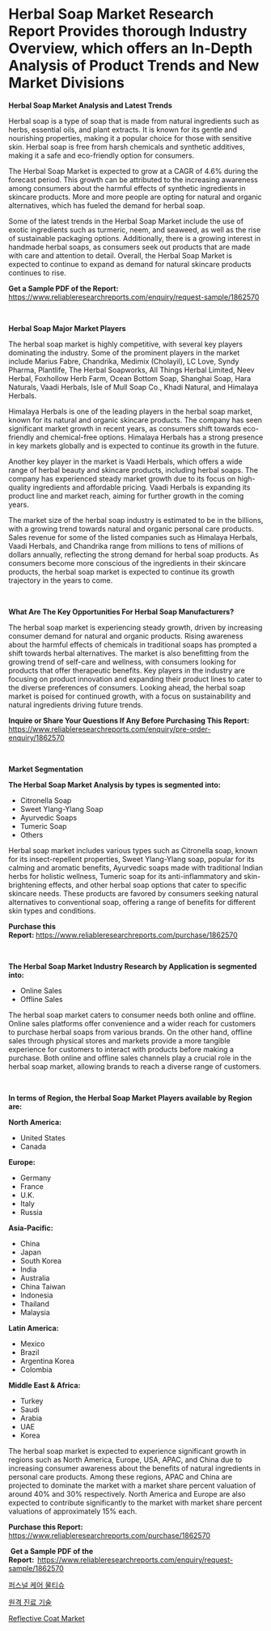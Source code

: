 <p><h1>Herbal Soap Market Research Report Provides thorough Industry Overview, which offers an In-Depth Analysis of Product Trends and New Market Divisions</h1></p><p><strong>Herbal Soap Market Analysis and Latest Trends</strong></p>
<p><p>Herbal soap is a type of soap that is made from natural ingredients such as herbs, essential oils, and plant extracts. It is known for its gentle and nourishing properties, making it a popular choice for those with sensitive skin. Herbal soap is free from harsh chemicals and synthetic additives, making it a safe and eco-friendly option for consumers.</p><p>The Herbal Soap Market is expected to grow at a CAGR of 4.6% during the forecast period. This growth can be attributed to the increasing awareness among consumers about the harmful effects of synthetic ingredients in skincare products. More and more people are opting for natural and organic alternatives, which has fueled the demand for herbal soap.</p><p>Some of the latest trends in the Herbal Soap Market include the use of exotic ingredients such as turmeric, neem, and seaweed, as well as the rise of sustainable packaging options. Additionally, there is a growing interest in handmade herbal soaps, as consumers seek out products that are made with care and attention to detail. Overall, the Herbal Soap Market is expected to continue to expand as demand for natural skincare products continues to rise.</p></p>
<p><strong>Get a Sample PDF of the Report:&nbsp;</strong> <a href="https://www.reliableresearchreports.com/enquiry/request-sample/1862570">https://www.reliableresearchreports.com/enquiry/request-sample/1862570</a></p>
<p>&nbsp;</p>
<p><strong>Herbal Soap Major Market Players</strong></p>
<p><p>The herbal soap market is highly competitive, with several key players dominating the industry. Some of the prominent players in the market include Marius Fabre, Chandrika, Medimix (Cholayil), LC Love, Syndy Pharma, Plantlife, The Herbal Soapworks, All Things Herbal Limited, Neev Herbal, Foxhollow Herb Farm, Ocean Bottom Soap, Shanghai Soap, Hara Naturals, Vaadi Herbals, Isle of Mull Soap Co., Khadi Natural, and Himalaya Herbals.</p><p>Himalaya Herbals is one of the leading players in the herbal soap market, known for its natural and organic skincare products. The company has seen significant market growth in recent years, as consumers shift towards eco-friendly and chemical-free options. Himalaya Herbals has a strong presence in key markets globally and is expected to continue its growth in the future.</p><p>Another key player in the market is Vaadi Herbals, which offers a wide range of herbal beauty and skincare products, including herbal soaps. The company has experienced steady market growth due to its focus on high-quality ingredients and affordable pricing. Vaadi Herbals is expanding its product line and market reach, aiming for further growth in the coming years.</p><p>The market size of the herbal soap industry is estimated to be in the billions, with a growing trend towards natural and organic personal care products. Sales revenue for some of the listed companies such as Himalaya Herbals, Vaadi Herbals, and Chandrika range from millions to tens of millions of dollars annually, reflecting the strong demand for herbal soap products. As consumers become more conscious of the ingredients in their skincare products, the herbal soap market is expected to continue its growth trajectory in the years to come.</p></p>
<p>&nbsp;</p>
<p><strong>What Are The Key Opportunities For Herbal Soap Manufacturers?</strong></p>
<p><p>The herbal soap market is experiencing steady growth, driven by increasing consumer demand for natural and organic products. Rising awareness about the harmful effects of chemicals in traditional soaps has prompted a shift towards herbal alternatives. The market is also benefitting from the growing trend of self-care and wellness, with consumers looking for products that offer therapeutic benefits. Key players in the industry are focusing on product innovation and expanding their product lines to cater to the diverse preferences of consumers. Looking ahead, the herbal soap market is poised for continued growth, with a focus on sustainability and natural ingredients driving future trends.</p></p>
<p><strong>Inquire or Share Your Questions If Any Before Purchasing This Report:</strong> <a href="https://www.reliableresearchreports.com/enquiry/pre-order-enquiry/1862570">https://www.reliableresearchreports.com/enquiry/pre-order-enquiry/1862570</a></p>
<p>&nbsp;</p>
<p><strong>Market Segmentation</strong></p>
<p><strong>The Herbal Soap Market Analysis by types is segmented into:</strong></p>
<p><ul><li>Citronella Soap</li><li>Sweet Ylang-Ylang Soap</li><li>Ayurvedic Soaps</li><li>Tumeric Soap</li><li>Others</li></ul></p>
<p><p>Herbal soap market includes various types such as Citronella soap, known for its insect-repellent properties, Sweet Ylang-Ylang soap, popular for its calming and aromatic benefits, Ayurvedic soaps made with traditional Indian herbs for holistic wellness, Tumeric soap for its anti-inflammatory and skin-brightening effects, and other herbal soap options that cater to specific skincare needs. These products are favored by consumers seeking natural alternatives to conventional soap, offering a range of benefits for different skin types and conditions.</p></p>
<p><strong>Purchase this Report:&nbsp;</strong><a href="https://www.reliableresearchreports.com/purchase/1862570">https://www.reliableresearchreports.com/purchase/1862570</a></p>
<p>&nbsp;</p>
<p><strong>The Herbal Soap Market Industry Research by Application is segmented into:</strong></p>
<p><ul><li>Online Sales</li><li>Offline Sales</li></ul></p>
<p><p>The herbal soap market caters to consumer needs both online and offline. Online sales platforms offer convenience and a wider reach for customers to purchase herbal soaps from various brands. On the other hand, offline sales through physical stores and markets provide a more tangible experience for customers to interact with products before making a purchase. Both online and offline sales channels play a crucial role in the herbal soap market, allowing brands to reach a diverse range of customers.</p></p>
<p>&nbsp;</p>
<p><strong>In terms of Region, the Herbal Soap Market Players available by Region are:</strong></p>
<p>
    <p> <strong> North America: </strong>
        <ul>
            <li>United States</li>
            <li>Canada</li>
        </ul>
        </p> 
    <p> <strong> Europe: </strong>
        <ul>
            <li>Germany</li>
            <li>France</li>
            <li>U.K.</li>
            <li>Italy</li>
            <li>Russia</li>
        </ul>
        </p> 
    <p> <strong> Asia-Pacific: </strong>
        <ul>
            <li>China</li>
            <li>Japan</li>
            <li>South Korea</li>
            <li>India</li>
            <li>Australia</li>
            <li>China Taiwan</li>
            <li>Indonesia</li>
            <li>Thailand</li>
            <li>Malaysia</li>
        </ul>
        </p> 
    <p> <strong> Latin America: </strong>
        <ul>
            <li>Mexico</li>
            <li>Brazil</li>
            <li>Argentina Korea</li>
            <li>Colombia</li>
        </ul>
        </p> 
    <p> <strong> Middle East & Africa: </strong>
        <ul>
            <li>Turkey</li>
            <li>Saudi</li>
            <li>Arabia</li>
            <li>UAE</li>
            <li>Korea</li>
        </ul>
    </p>
    </p>
<p><p>The herbal soap market is expected to experience significant growth in regions such as North America, Europe, USA, APAC, and China due to increasing consumer awareness about the benefits of natural ingredients in personal care products. Among these regions, APAC and China are projected to dominate the market with a market share percent valuation of around 40% and 30% respectively. North America and Europe are also expected to contribute significantly to the market with market share percent valuations of approximately 15% each.</p></p>
<p><strong>Purchase this Report: </strong><a href="https://www.reliableresearchreports.com/purchase/1862570">https://www.reliableresearchreports.com/purchase/1862570</a></p>
<p>&nbsp;<strong>Get a Sample PDF of the Report:&nbsp;&nbsp;</strong><a href="https://www.reliableresearchreports.com/enquiry/request-sample/1862570">https://www.reliableresearchreports.com/enquiry/request-sample/1862570</a></p>
<p><strong></strong></p>
<p><p><a href="https://github.com/JeromeRtyau89966/Market-Research-Report-List-1/blob/main/14975375154.md">퍼스널 케어 물티슈</a></p><p><a href="https://github.com/TimmyMann6767/Market-Research-Report-List-1/blob/main/62502365153.md">원격 진료 기술</a></p><p><a href="https://github.com/Airanohannonzb68e5pb53oc1/Market-Research-Report-List-1/blob/main/reflective-coat-market.md">Reflective Coat Market</a></p></p>